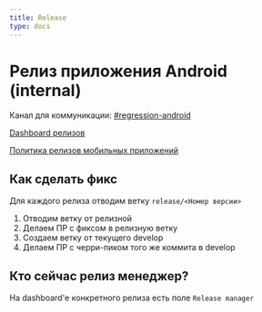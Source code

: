 ```yaml
---
title: Release
type: docs
---
```


# Релиз приложения Android (internal)

Канал для коммуникации: [#regression-android](http://links.k.avito.ru/slackregressionandroid)

[Dashboard релизов](http://links.k.avito.ru/bw)

[Политика релизов мобильных приложений](http://links.k.avito.ru/cfxtlwWAg)

## Как сделать фикс

Для каждого релиза отводим ветку `release/<Номер версии>`

1. Отводим ветку от релизной
1. Делаем ПР с фиксом в релизную ветку
1. Создаем ветку от текущего develop
1. Делаем ПР с черри-пиком того же коммита в develop

## Кто сейчас релиз менеджер?

На dashboard'е конкретного релиза есть поле `Release manager`                                         
